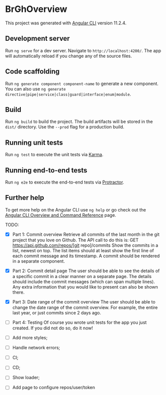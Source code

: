 # BrGhOverview

This project was generated with [Angular CLI](https://github.com/angular/angular-cli) version 11.2.4.

## Development server

Run `ng serve` for a dev server. Navigate to `http://localhost:4200/`. The app will automatically reload if you change any of the source files.

## Code scaffolding

Run `ng generate component component-name` to generate a new component. You can also use `ng generate directive|pipe|service|class|guard|interface|enum|module`.

## Build

Run `ng build` to build the project. The build artifacts will be stored in the `dist/` directory. Use the `--prod` flag for a production build.

## Running unit tests

Run `ng test` to execute the unit tests via [Karma](https://karma-runner.github.io).

## Running end-to-end tests

Run `ng e2e` to execute the end-to-end tests via [Protractor](http://www.protractortest.org/).

## Further help

To get more help on the Angular CLI use `ng help` or go check out the [Angular CLI Overview and Command Reference](https://angular.io/cli) page.


TODO:

- [x] Part 1: Commit overview
  Retrieve all commits of the last month in the git project that you love on Github.
  The API call to do this is: GET https://api.github.com/repos/[git repo]/commits
  Show the commits in a list, newest on top. The list items should at least show the first line of
  each commit message and its timestamp. A commit should be rendered in a separate
  component.

- [x] Part 2: Commit detail page
  The user should be able to see the details of a specific commit in a clear manner on a separate
  page. The details should include the commit messages (which can span multiple lines). Any
  extra information that you would like to present can also be shown there.
- [x] Part 3: Date range of the commit overview
  The user should be able to change the date range of the commit overview. For example, the
  entire last year, or just commits since 2 days ago.
- [ ] Part 4: Testing
  Of course you wrote unit tests for the app you just created. If you did not do so, do it now!
- [ ] Add more styles;
- [ ] Handle network errors;
- [ ] CI;
- [ ] CD;
- [ ] Show loader;
- [ ] Add page to configure repos/user/token
